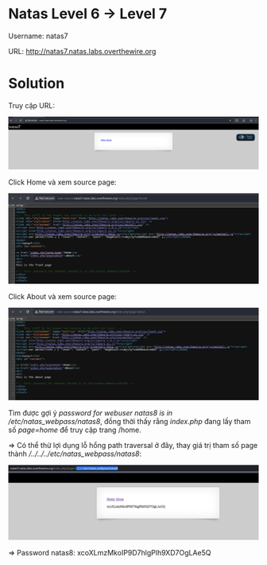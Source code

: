 # Natas Level 6 → Level 7

Username: natas7

URL: http://natas7.natas.labs.overthewire.org

# Solution

Truy cập URL: 

![img](https://github.com/DucThinh47/OverTheWire/blob/main/Natas/images/image37.png?raw=true)

Click Home và xem source page: 

![img](https://github.com/DucThinh47/OverTheWire/blob/main/Natas/images/image38.png?raw=true)

Click About và xem source page: 

![img](https://github.com/DucThinh47/OverTheWire/blob/main/Natas/images/image39.png?raw=true)

Tìm được gợi ý *password for webuser natas8 is in /etc/natas_webpass/natas8*, đồng thời thấy rằng *index.php* đang lấy tham số *page=home* để truy cập trang /home. 

=> Có thể thử lợi dụng lỗ hổng path traversal ở đây, thay giá trị tham số page thành */../../../etc/natas_webpass/natas8*:

![img](https://github.com/DucThinh47/OverTheWire/blob/main/Natas/images/image40.png?raw=true)

=> Password natas8: xcoXLmzMkoIP9D7hlgPlh9XD7OgLAe5Q


